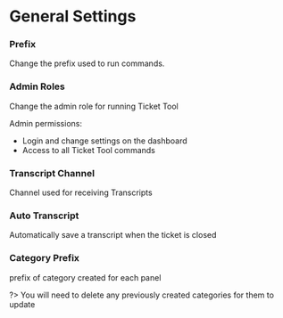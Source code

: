 # General Settings
### Prefix

Change the prefix used to run commands.

### Admin Roles

Change the admin role for running Ticket Tool

Admin permissions:
- Login and change settings on the dashboard
- Access to all Ticket Tool commands 

### Transcript Channel

Channel used for receiving Transcripts

### Auto Transcript

Automatically save a transcript when the ticket is closed

### Category Prefix 

prefix of category created for each panel 

?> You will need to delete any previously created categories for them to update
